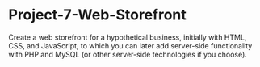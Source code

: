 # Project-7-Web-Storefront

Create a web storefront for a hypothetical business, initially with HTML, CSS, and JavaScript, to which you can later add server-side functionality with PHP and MySQL (or other server-side technologies if you choose).
